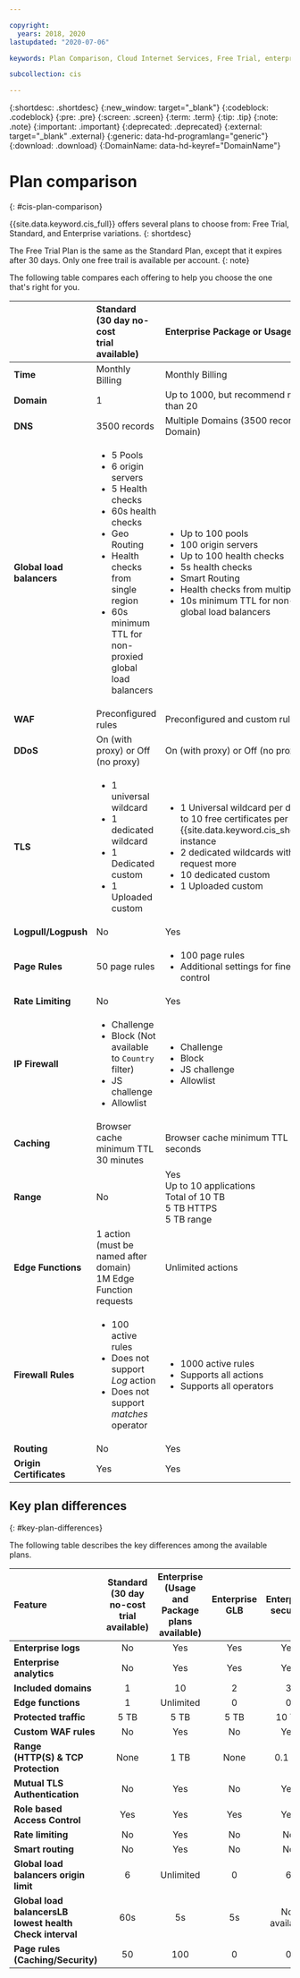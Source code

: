 ```yaml
---

copyright:
  years: 2018, 2020
lastupdated: "2020-07-06"

keywords: Plan Comparison, Cloud Internet Services, Free Trial, enterprise

subcollection: cis

---
```


{:shortdesc: .shortdesc}
{:new_window: target="_blank"}
{:codeblock: .codeblock}
{:pre: .pre}
{:screen: .screen}
{:term: .term}
{:tip: .tip}
{:note: .note}
{:important: .important}
{:deprecated: .deprecated}
{:external: target="_blank" .external}
{:generic: data-hd-programlang="generic"}
{:download: .download}
{:DomainName: data-hd-keyref="DomainName"}

# Plan comparison
{: #cis-plan-comparison}

{{site.data.keyword.cis_full}} offers several plans to choose from: Free Trial, Standard, and Enterprise variations.
{: shortdesc}

The Free Trial Plan is the same as the Standard Plan, except that it expires after 30 days. Only one free trail is available per account.
{: note}

The following table compares each offering to help you choose the one that's right for you.

|         | Standard<br>(30 day no-cost <br>trial available) | Enterprise Package or Usage | Enterprise GLB | Enterprise Security|  
| :------- | :--------- | :------------ | :--------- | :--------- |
|**Time**|Monthly Billing |Monthly Billing|Monthly Billing|Monthly Billing|
|**Domain**|1|Up to 1000, but recommend no more than 20|2|3|
|**DNS**|3500 records |Multiple Domains (3500 records per Domain) |Same as Enterprise |Same as Enterprise|
|**Global load balancers**|<ul><li>5 Pools</li><li>6 origin servers</li><li>5 Health checks</li><li>60s health checks</li><li>Geo Routing</li><li>Health checks from single region</li><li>60s minimum TTL for non-proxied global load balancers</li></ul>|<ul><li>Up to 100 pools</li><li>100 origin servers</li><li>Up to 100 health checks</li><li>5s health checks</li><li>Smart Routing</li><li>Health checks from multiple regions</li><li>10s minimum TTL for non-proxied global load balancers</li></ul>|<ul><li>Up to 100 pools</li><li>18 origin servers</li><li>Up to 100 health checks</li><li>60s health checks</li><li>Health checks from multiple regions</li><li>10s minimum TTL for non-proxied global load balancers</li></ul>|Not available|
|**WAF**|Preconfigured rules|Preconfigured and custom rules|Not available|Same as Enterprise|
|**DDoS**|On (with proxy) or Off (no proxy)|On (with proxy) or Off (no proxy)|Yes (proxy)|Yes|
|**TLS**|<ul><li>1 universal wildcard</li><li>1 dedicated wildcard</li><li>1 Dedicated custom</li><li>1 Uploaded custom</li></ul>|<ul><li>1 Universal wildcard per domain; up to 10 free certificates per {{site.data.keyword.cis_short_notm}} instance</li> <li>2 dedicated wildcards with ability to request more</li><li>10 dedicated custom</li><li>1 Uploaded custom</li></ul>|<ul><li>1 universal wildcard per domain; up to 10 free certificates per {{site.data.keyword.cis_short_notm}} instance</li> <li>2 dedicated wildcards with ability to request more</li><li>2 dedicated custom</li><li>1 uploaded custom</li></ul>|<ul><li>1 universal wildcard per domain; up to 10 free certificates per {{site.data.keyword.cis_short_notm}} instance</li> <li>2 Dedicated wildcard with ability to request more</li><li>3 dedicated custom</li><li>1 uploaded custom</li></ul>|
|**Logpull/Logpush**|No|Yes|Yes|Yes|
|**Page Rules**|50 page rules|<ul><li>100 page rules</li><li>Additional settings for fine-grained control</li></ul>|Not available |Same as Enterprise|
|**Rate Limiting**|No|Yes|Not available|Not available|
|**IP Firewall**|<ul><li>Challenge</li><li>Block (Not available to `Country` filter)</li><li>JS challenge</li><li>Allowlist</li></ul>|<ul><li>Challenge</li><li>Block</li><li>JS challenge</li><li>Allowlist</li></ul>|Not available|Same as Enterprise|
|**Caching**|Browser cache minimum TTL 30 minutes|Browser cache minimum TTL 30 seconds|Not available|Same as Enterprise|
|**Range**|No|Yes<br>Up to 10 applications<br>Total of 10 TB<br>5 TB HTTPS<br>5 TB range|No|Same as Enterprise|
|**Edge Functions**|1 action<br/>(must be named after domain)<br>1M Edge Function requests|Unlimited actions|Not available|Not available|
|**Firewall Rules**|<ul><li>100 active rules</li><li>Does not support _Log_ action</li><li>Does not support _matches_ operator</li></ul>|<ul><li>1000 active rules</li><li>Supports all actions</li><li>Supports all operators</li></ul>|No|Same as Enterprise|
|**Routing**|No|Yes|No|No |
|**Origin Certificates**|Yes|Yes|Yes| Yes|



## Key plan differences
{: #key-plan-differences}

The following table describes the key differences among the available plans.

| Feature |Standard<br> (30 day no-cost <br>trial available)|Enterprise <br> (Usage and Package <br>plans available)| Enterprise GLB| Enterprise security|
| :------ | :---------: | :----------: | :---------: | :---------: |
|**Enterprise logs**|No|Yes|Yes|Yes|
|**Enterprise analytics**|No|Yes|Yes|Yes|
|**Included domains**|1|10|2|3|
|**Edge functions**|1|Unlimited|0|0|
|**Protected traffic**|5 TB|5 TB|5 TB|10 TB|
|**Custom WAF rules**|No|Yes|No|Yes|
|**Range<br>(HTTP(S) & TCP <br>Protection**|None |1 TB |None|0.1 TB|
|**Mutual TLS <br>Authentication**|No|Yes|No|Yes|
|**Role based<br> Access Control**|Yes|Yes|Yes|Yes|
|**Rate limiting**|No|Yes|No|No|
|**Smart routing**|No|Yes|No|No|
|**Global load balancers origin limit**|6|Unlimited|0|6|
|**Global load balancersLB lowest health<br> Check interval**|60s|5s|5s|Not available|
|**Page rules<br> (Caching/Security)**|50|100|0|0|
